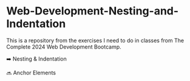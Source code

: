 # Web-Development-Nesting-and-Indentation

This is a repository from the exercises I need to do in classes from The Complete 2024 Web Development Bootcamp.

➡️ Nesting & Indentation

🔜 Anchor Elements
